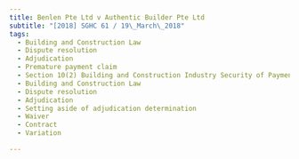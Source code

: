 ```yaml
---
title: Benlen Pte Ltd v Authentic Builder Pte Ltd 
subtitle: "[2018] SGHC 61 / 19\_March\_2018"
tags:
  - Building and Construction Law
  - Dispute resolution
  - Adjudication
  - Premature payment claim
  - Section 10(2) Building and Construction Industry Security of Payment Act (Cap 30B, 2006 Rev Ed)
  - Building and Construction Law
  - Dispute resolution
  - Adjudication
  - Setting aside of adjudication determination
  - Waiver
  - Contract
  - Variation

---
```


